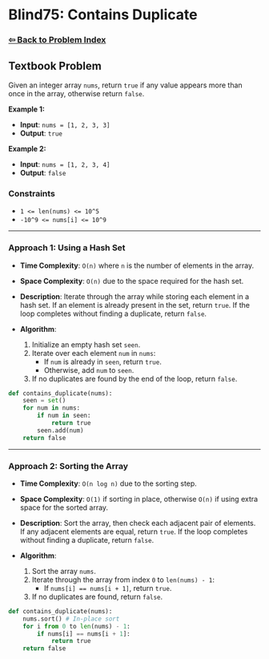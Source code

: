 # Blind75: Contains Duplicate

### [⇦ Back to Problem Index](../../index.md)

## Textbook Problem

Given an integer array `nums`, return `true` if any value appears more than once in the array, otherwise return `false`.

**Example 1:**

-   **Input**: `nums = [1, 2, 3, 3]`
-   **Output**: `true`

**Example 2:**

-   **Input**: `nums = [1, 2, 3, 4]`
-   **Output**: `false`

### Constraints

-   `1 <= len(nums) <= 10^5`
-   `-10^9 <= nums[i] <= 10^9`

---

### Approach 1: Using a Hash Set

-   **Time Complexity**: `O(n)` where `n` is the number of elements in the array.
-   **Space Complexity**: `O(n)` due to the space required for the hash set.
-   **Description**: Iterate through the array while storing each element in a hash set. If an element is already present in the set, return `true`. If the loop completes without finding a duplicate, return `false`.
-   **Algorithm**:

    1. Initialize an empty hash set `seen`.
    2. Iterate over each element `num` in `nums`:
        - If `num` is already in `seen`, return `true`.
        - Otherwise, add `num` to `seen`.
    3. If no duplicates are found by the end of the loop, return `false`.

```python
def contains_duplicate(nums):
    seen = set()
    for num in nums:
        if num in seen:
            return true
        seen.add(num)
    return false
```

---

### Approach 2: Sorting the Array

-   **Time Complexity**: `O(n log n)` due to the sorting step.
-   **Space Complexity**: `O(1)` if sorting in place, otherwise `O(n)` if using extra space for the sorted array.
-   **Description**: Sort the array, then check each adjacent pair of elements. If any adjacent elements are equal, return `true`. If the loop completes without finding a duplicate, return `false`.
-   **Algorithm**:

    1. Sort the array `nums`.
    2. Iterate through the array from index `0` to `len(nums) - 1`:
        - If `nums[i] == nums[i + 1]`, return `true`.
    3. If no duplicates are found, return `false`.

```python
def contains_duplicate(nums):
    nums.sort() # In-place sort
    for i from 0 to len(nums) - 1:
        if nums[i] == nums[i + 1]:
            return true
    return false
```
